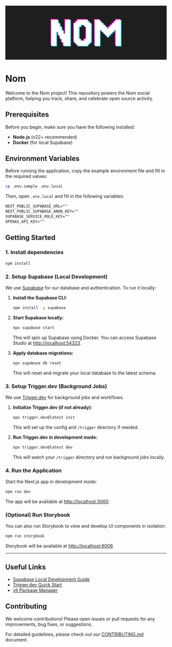 ![Nom Banner](./images/header.png)

# Nom

Welcome to the Nom project! This repository powers the Nom social platform, helping you track, share, and celebrate open source activity.

## Prerequisites

Before you begin, make sure you have the following installed:

- **Node.js** (v22+ recommended)
- **Docker** (for local Supabase)

## Environment Variables

Before running the application, copy the example environment file and fill in the required values:

```sh
cp .env.sample .env.local
```

Then, open `.env.local` and fill in the following variables:

```env
NEXT_PUBLIC_SUPABASE_URL=""
NEXT_PUBLIC_SUPABASE_ANON_KEY=""
SUPABASE_SERVICE_ROLE_KEY=""
OPENAI_API_KEY=""
```

## Getting Started

### 1. Install dependencies

```sh
npm install
```

### 2. Setup Supabase (Local Development)

We use [Supabase](https://supabase.com/) for our database and authentication. To run it locally:

1. **Install the Supabase CLI:**

   ```sh
   npm install -g supabase
   ```

2. **Start Supabase locally:**

   ```sh
   npx supabase start
   ```

   This will spin up Supabase using Docker. You can access Supabase Studio at [http://localhost:54323](http://localhost:54323).

3. **Apply database migrations:**

   ```sh
   npx supabase db reset
   ```

   This will reset and migrate your local database to the latest schema.

### 3. Setup Trigger.dev (Background Jobs)

We use [Trigger.dev](https://trigger.dev/) for background jobs and workflows.

1. **Initialize Trigger.dev (if not already):**

   ```sh
   npx trigger.dev@latest init
   ```

   This will set up the config and `/trigger` directory if needed.

2. **Run Trigger.dev in development mode:**

   ```sh
   npx trigger.dev@latest dev
   ```

   This will watch your `/trigger` directory and run background jobs locally.

### 4. Run the Application

Start the Next.js app in development mode:

```sh
npm run dev
```

The app will be available at [http://localhost:3000](http://localhost:3000).

### (Optional) Run Storybook

You can also run Storybook to view and develop UI components in isolation:

```sh
npm run storybook
```

Storybook will be available at [http://localhost:6006](http://localhost:6006).

---

## Useful Links

- [Supabase Local Development Guide](https://supabase.com/docs/guides/local-development)
- [Trigger.dev Quick Start](https://trigger.dev/docs/quick-start)
- [vlt Package Manager](https://vlt.dev/)

## Contributing

We welcome contributions! Please open issues or pull requests for any improvements, bug fixes, or suggestions.

For detailed guidelines, please check out our [CONTRIBUTING.md](./CONTRIBUTING.md) document.
